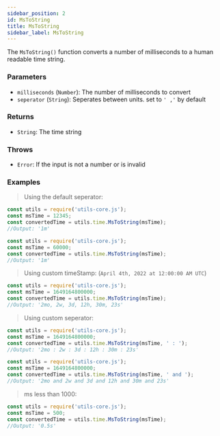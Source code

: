 ```yaml
---
sidebar_position: 2
id: MsToString
title: MsToString
sidebar_label: MsToString
---
```


The `MsToString()` function converts a number of milliseconds to a human readable time string.

### Parameters

- `milliseconds` (`Number`): The number of milliseconds to convert
- `seperator` (`String`): Seperates between units. set to `' ,'` by default

### Returns

- `String`: The time string

### Throws

- `Error`: If the input is not a number or is invalid

### Examples

> Using the default seperator:

```javascript
const utils = require('utils-core.js');
const msTime = 12345;
const convertedTime = utils.time.MsToString(msTime);
//Output: '1m'
```
```javascript
const utils = require('utils-core.js');
const msTime = 60000;
const convertedTime = utils.time.MsToString(msTime);
//Output: '1m'
```

> Using custom timeStamp: (`April 4th, 2022 at 12:00:00 AM UTC`)

```javascript
const utils = require('utils-core.js');
const msTime = 1649164800000;
const convertedTime = utils.time.MsToString(msTime);
//Output: '2mo, 2w, 3d, 12h, 30m, 23s'
```

> Using custom seperator:

```javascript
const utils = require('utils-core.js');
const msTime = 1649164800000;
const convertedTime = utils.time.MsToString(msTime, ' : ');
//Output: '2mo : 2w : 3d : 12h : 30m : 23s'
```
```javascript
const utils = require('utils-core.js');
const msTime = 1649164800000;
const convertedTime = utils.time.MsToString(msTime, ' and ');
//Output: '2mo and 2w and 3d and 12h and 30m and 23s'
```

> ms less than 1000:

```javascript
const utils = require('utils-core.js');
const msTime = 500;
const convertedTime = utils.time.MsToString(msTime);
//Output: '0.5s'
```



